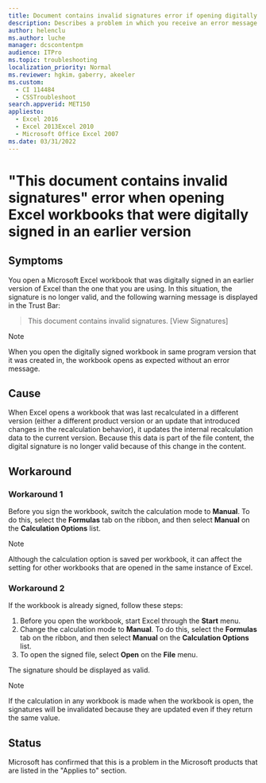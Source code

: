 ```yaml
---
title: Document contains invalid signatures error if opening digitally signed in newer version Excel file
description: Describes a problem in which you receive an error message when you open an Excel 2007 digitally signed workbook in Excel 2010. Provides a workaround for this problem.
author: helenclu
ms.author: luche
manager: dcscontentpm
audience: ITPro
ms.topic: troubleshooting
localization_priority: Normal
ms.reviewer: hgkim，gaberry, akeeler
ms.custom: 
  - CI 114484
  - CSSTroubleshoot
search.appverid: MET150
appliesto: 
  - Excel 2016
  - Excel 2013Excel 2010
  - Microsoft Office Excel 2007
ms.date: 03/31/2022
---
```


# "This document contains invalid signatures" error when opening Excel workbooks that were digitally signed in an earlier version

## Symptoms

You open a Microsoft Excel workbook that was digitally signed in an earlier version of Excel than the one that you are using. In this situation, the signature is no longer valid, and the following warning message is displayed in the Trust Bar:

> This document contains invalid signatures. [View Signatures]

> [!NOTE]
> When you open the digitally signed workbook in same program version that it was created in, the workbook opens as expected without an error message.

## Cause

When Excel opens a workbook that was last recalculated in a different version (either a different product version or an update that introduced changes in the recalculation behavior), it updates the internal recalculation data to the current version. Because this data is part of the file content, the digital signature is no longer valid because of this change in the content.

## Workaround

### Workaround 1

Before you sign the workbook, switch the calculation mode to **Manual**. To do this, select the **Formulas** tab on the ribbon, and then select **Manual** on the **Calculation Options** list.

> [!NOTE]
> Although the calculation option is saved per workbook, it can affect the setting for other workbooks that are opened in the same instance of Excel.

### Workaround 2

If the workbook is already signed, follow these steps:

1. Before you open the workbook, start Excel through the **Start** menu.
2. Change the calculation mode to **Manual**. To do this, select the **Formulas** tab on the ribbon, and then select **Manual** on the **Calculation Options** list.
3. To open the signed file, select **Open** on the **File** menu.

The signature should be displayed as valid.

> [!NOTE]
> If the calculation in any workbook is made when the workbook is open, the signatures will be invalidated because they are updated even if they return the same value.

## Status

Microsoft has confirmed that this is a problem in the Microsoft products that are listed in the "Applies to" section.